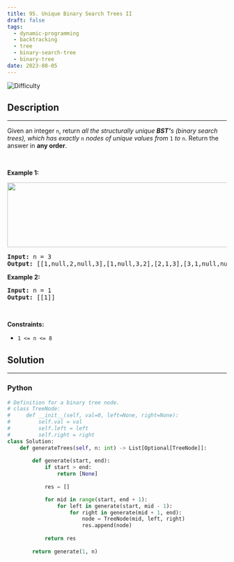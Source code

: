 ```yaml
---
title: 95. Unique Binary Search Trees II
draft: false
tags: 
  - dynamic-programming
  - backtracking
  - tree
  - binary-search-tree
  - binary-tree
date: 2023-08-05
---
```


![Difficulty](https://img.shields.io/badge/Difficulty-Medium-blue.svg)

## Description

---
<p>Given an integer <code>n</code>, return <em>all the structurally unique <strong>BST&#39;</strong>s (binary search trees), which has exactly </em><code>n</code><em> nodes of unique values from</em> <code>1</code> <em>to</em> <code>n</code>. Return the answer in <strong>any order</strong>.</p>

<p>&nbsp;</p>
<p><strong class="example">Example 1:</strong></p>
<img alt="" src="https://assets.leetcode.com/uploads/2021/01/18/uniquebstn3.jpg" style="width: 600px; height: 148px;" />
<pre>
<strong>Input:</strong> n = 3
<strong>Output:</strong> [[1,null,2,null,3],[1,null,3,2],[2,1,3],[3,1,null,null,2],[3,2,null,1]]
</pre>

<p><strong class="example">Example 2:</strong></p>

<pre>
<strong>Input:</strong> n = 1
<strong>Output:</strong> [[1]]
</pre>

<p>&nbsp;</p>
<p><strong>Constraints:</strong></p>

<ul>
	<li><code>1 &lt;= n &lt;= 8</code></li>
</ul>


## Solution

---
### Python
``` py title='unique-binary-search-trees-ii'
# Definition for a binary tree node.
# class TreeNode:
#     def __init__(self, val=0, left=None, right=None):
#         self.val = val
#         self.left = left
#         self.right = right
class Solution:
    def generateTrees(self, n: int) -> List[Optional[TreeNode]]:
        
        def generate(start, end):            
            if start > end:
                return [None]
            
            res = []

            for mid in range(start, end + 1):
                for left in generate(start, mid - 1):
                    for right in generate(mid + 1, end):
                        node = TreeNode(mid, left, right)
                        res.append(node)
            
            return res
        
        return generate(1, n)

```

